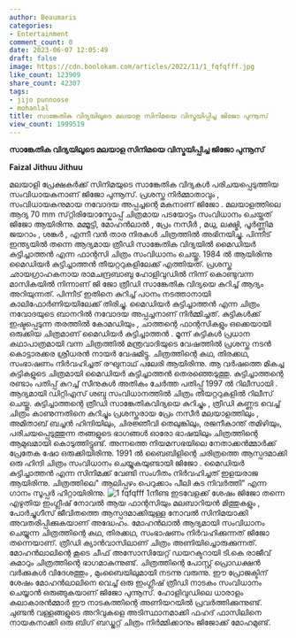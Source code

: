 ```yaml
---
author: Beaumaris
categories:
- Entertainment
comment_count: 0
date: 2023-06-07 12:05:49
draft: false
image: https://cdn.boolokam.com/articles/2022/11/1_fqfqfff.jpg
like_count: 123909
share_count: 42307
tags:
- jijo punnoose
- mohanlal
title: സാങ്കേതിക വിദ്യയിലൂടെ മലയാള സിനിമയെ വിസ്മയിപ്പിച്ച ജിജോ പുന്നൂസ്
view_count: 1999519
---
```


**സാങ്കേതിക വിദ്യയിലൂടെ മലയാള സിനിമയെ വിസ്മയിപ്പിച്ച ജിജോ പുന്നൂസ്**

**Faizal Jithuu Jithuu**

മലയാളി പ്രേക്ഷകർക്ക് സിനിമയുടെ സാങ്കേതിക വിദ്യകൾ പരിചയപ്പെടുത്തിയ സംവിധായകനാണ് ജിജോ പുന്നൂസ്. പ്രശസ്ത നിർമ്മാതാവും , സംവിധായകനുമായ നവോദയ അപ്പച്ചന്റെ മകനാണ് ജിജോ . മലയാളത്തിലെ ആദ്യ 70 mm സ്‌റ്റിരിയോസ്കോപ്പ് ചിത്രമായ പടയോട്ടം സംവിധാനം ചെയ്തത് ജിജോ ആയിരിന്നു. മമ്മൂട്ടി, മോഹൻലാൽ , പ്രേം നസീർ , മധു, ലക്ഷ്മി, പൂർണ്ണിമ ജയറാം , ശങ്കർ , എന്നീ വൻ താര നിരകൾ ചിത്രത്തിൽ അഭിനയിച്ചു. പിന്നീട് ഇന്ത്യയിൽ തന്നെ ആദ്യമായ ത്രീഡി സാങ്കേതിക വിദ്യയിൽ മൈഡിയർ കുട്ടിച്ചാത്തൻ എന്ന ഫാന്റസി ചിത്രം സംവിധാനം ചെയ്തു. 1984 ൽ ആയിരിന്നു മൈഡിയർ കുട്ടിച്ചാത്തൻ തീയറ്ററുകളിലേക്ക് എത്തിയത്. പ്രശസ്ത ഛായഗ്രാഹകനായ രാമചന്ദ്രബാബു ഹോളിവുഡിൽ നിന്ന് കൊണ്ടുവന്ന മാസികയിൽ നിന്നാണ് ജി ജോ ത്രീഡി സാങ്കേതിക വിദ്യയെ കുറിച്ച് ആദ്യം അറിയുന്നത്. പിന്നീട് ഇതിനെ കുറിച്ച് പഠനം നടത്താനായി കാലിഫോർണിയയിലേക്ക് തിരിച്ചു. [](https://cdn.boolokam.com/articles/2023/06/DQQQQWWWWWEE.jpg)മൈഡിയർ കുട്ടിച്ചാത്തൻ എന്ന ചിത്രം നവോദയുടെ ബാനറിൽ നവോദയ അപ്പച്ചനാണ് നിർമ്മിച്ചത്. കുട്ടികൾക്ക് ഇഷ്ടപ്പെടുന്ന തരത്തിൽ കോമഡിയും , ചാത്തന്റെ ഫാന്റസികളും ഒക്കെയായി ഒരുക്കിയ ചിത്രമാണ് മൈഡിയർ കുട്ടിച്ചാത്തൻ . മൂന്ന് കുട്ടികൾ പ്രധാന കഥാപാത്രമായി വന്ന ചിത്രത്തിൽ മന്ത്രവാദിയുടെ വേഷത്തിൽ പ്രശസ്ത നടൻ കൊട്ടാരക്കര ശ്രീധരൻ നായർ വേഷമിട്ടു. ചിത്രത്തിന്റെ കഥ, തിരക്കഥ, സംഭാഷണം നിർവഹിച്ചത് രഘുനാഥ് പലേരി ആയിരിന്നു. ആ വർഷത്തെ മികച്ച കുട്ടികളുടെ ചിത്രമായി മൈഡിയർ കുട്ടിച്ചാത്തൻ തെരഞ്ഞെടുത്തു. കുട്ടിച്ചാത്തന്റെ രണ്ടാം പതിപ്പ് കുറച്ച് സീനുകൾ അതികം ചേർത്ത പതിപ്പ് 1997 ൽ റിലീസായി . ആദ്യമായി ഡിറ്റിഎസ് ശബ്ദ സംവിധാനത്തിൽ ചിത്രം തീയറ്ററുകളിൽ റിലീസ് ചെയ്തു. കുട്ടിച്ചാത്തന്റെ ത്രീഡി സാങ്കേതികവിദ്യയെ കുറിച്ചും , ത്രീഡി കണ്ണട വെച്ച് ചിത്രം കാണുന്നതിനെ കുറിച്ചും പ്രശസ്തരായ പ്രേം നസീർ മലയാളത്തിലും , അമിതാബ് ബച്ചൻ ഹിന്ദിയിലും, ചിരജ്ഞീവി തെലുങ്കിലും, രജനീകാന്ത് തമിഴിയും, പരിചയപ്പെടുത്തുന്ന തങ്ങളുടെ ഭാഗങ്ങൾ ഓരോ ഭാഷയിലും ചിത്രത്തിന്റെ ആമുഖമായി കൊടുത്തിട്ടുണ്ട്. അന്നത്തെ നിയമസഭയിലെ നേതാക്കൻമ്മാർക്ക് പ്രേതേക ഷോ ഒരുക്കിയിരിന്നു. 1991 ൽ ബൈബിളിന്റെ ചരിത്രത്തെ ആസ്പദമാക്കി ഒരു ഹിന്ദി ചിത്രം സംവിധാനം ചെയ്യുകയുണ്ടായി ജിജോ . മൈഡിയർ കുട്ടിച്ചാത്തൻ എന്ന സിനിമക്ക് വേണ്ടി സംഗീതം നിർവഹിച്ചത് ഇളയരാജ ആയിരിന്നു. ചിത്രത്തിലെ" ആലിപ്പഴം പെറുക്കാം പീലി കുട നിവർത്തി" എന്ന ഗാനം സൂപ്പർ ഹിറ്റായിരിന്നു. ![1 fqfqfff 1](https://cdn.boolokam.com/articles/2022/11/1_fqfqfff.jpg)നീണ്ട ഇടവേളക്ക് ശേഷം ജിജോ തന്നെ എഴുതിയ ഇംഗ്ലീഷ് നോവൽ ആയ ഫാന്റസിയും മലബാറിയൻ മിത്തുകളും , പോർച്ചുഗീസ് ജീവിതത്തെ ആസ്പദമാക്കിയുള്ള നോവൽ സിനിമയാക്കി അവതരിപ്പിക്കുകയാണ് അദ്ധേഹം. മോഹൻലാൽ ആദ്യമായി സംവിധാനം ചെയ്യുന്ന ചിത്രത്തിന്റെ കഥ, തിരക്കഥ, സംഭാഷണം നിർവഹിക്കുന്നത് ജിജോ തന്നെയാണ്. ത്രീഡി ക്യാൻവാസിലാണ് ചിത്രം അണിയിച്ചൊരുക്കുന്നത്. മോഹൻലാലിന്റെ കൂടെ ചീഫ് അസോസിയേറ്റ് ഡയറക്ടറായി ടി.കെ രാജീവ് കുമാറും ചിത്രത്തിന്റെ ഭാഗമാകുന്നുണ്ട്. ചിത്രത്തിന്റെ പോസ്റ്റ് പ്രൊഡക്ഷൻ വർക്കുകൾ വിദേശത്തും , മുംബൈയിലുമായി നടന്നു വരുന്നു. ഈ പ്രോജക്ടിന് ശേഷം മോഹൻലാലിനെ വെച്ച് ഒരു ഇംഗ്ലീഷ് ത്രീഡി നാടകം സംവിധാനം ചെയ്യാൻ ഒരുങ്ങുകയാണ് ജിജോ പുന്നൂസ്. ഹോളിവുഡിലെ ധാരാളം കലാകാരൻമ്മാർ ഈ നാടകത്തിന്റെ അണിയറയിൽ പ്രവർത്തിക്കുന്നുണ്ട്. ചുണ്ടൻ വള്ളങ്ങളുടെ അറിവുകളെ അടിസ്ഥാനമാക്കി ഫഹദ് ഫാസിലിനെ നായകനാക്കി ഒരു ബിഗ് ബഡ്ജറ്റ് ചിത്രം നിർമ്മിക്കാനും ജിജോക്ക് മോഹമുണ്ട്.
